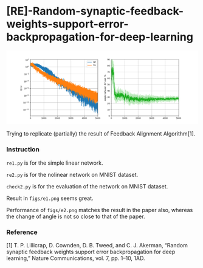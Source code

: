 # [RE]-Random-synaptic-feedback-weights-support-error-backpropagation-for-deep-learning

![](figs/e1.png)

Trying to replicate (partially) the result of Feedback Alignment Algorithm[1].

### Instruction

`re1.py` is for the simple linear network.

`re2.py` is for the nolinear network on MNIST dataset.

`check2.py` is for the evaluation of the network on MNIST dataset.

Result in `figs/e1.png` seems great.

Performance of `figs/e2.png` matches the result in the paper also, whereas the change of angle is not so close to that of the paper.


### Reference

[1]	T. P. Lillicrap, D. Cownden, D. B. Tweed, and C. J. Akerman, “Random synaptic feedback weights support error backpropagation for deep learning,” Nature Communications, vol. 7, pp. 1–10, 1AD.